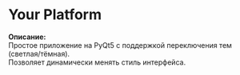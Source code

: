 # Your Platform

**Описание:**  
Простое приложение на PyQt5 с поддержкой переключения тем (светлая/тёмная).  
Позволяет динамически менять стиль интерфейса.
